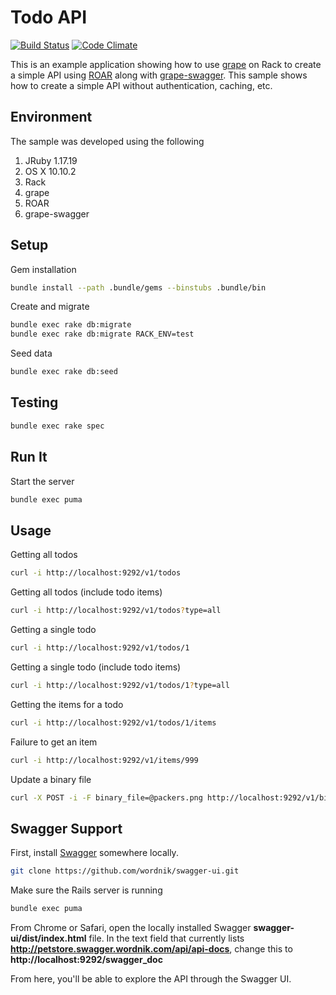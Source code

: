 # Todo API
[![Build Status](https://travis-ci.org/philcallister/grape-rack-roar-swagger.svg?branch=master)](https://travis-ci.org/philcallister/grape-rack-roar-swagger)
[![Code Climate](https://codeclimate.com/github/philcallister/grape-rack-roar-swagger/badges/gpa.svg)](https://codeclimate.com/github/philcallister/grape-rack-roar-swagger)

This is an example application showing how to use
[grape](https://github.com/intridea/grape) on Rack to create a simple API using
[ROAR](https://github.com/apotonick/roar) along with [grape-swagger](https://github.com/tim-vandecasteele/grape-swagger).
This sample shows how to create a simple API without authentication, caching, etc.

## Environment

The sample was developed using the following 

1. JRuby 1.17.19
2. OS X 10.10.2
3. Rack
3. grape
4. ROAR
5. grape-swagger 

## Setup

Gem installation

```bash
bundle install --path .bundle/gems --binstubs .bundle/bin
```

Create and migrate

```bash
bundle exec rake db:migrate
bundle exec rake db:migrate RACK_ENV=test
```

Seed data

```bash
bundle exec rake db:seed
```

## Testing

```bash
bundle exec rake spec
```

## Run It

Start the server

```bash
bundle exec puma
```

## Usage

Getting all todos

```bash
curl -i http://localhost:9292/v1/todos
```

Getting all todos (include todo items)

```bash
curl -i http://localhost:9292/v1/todos?type=all
```

Getting a single todo

```bash
curl -i http://localhost:9292/v1/todos/1
```

Getting a single todo (include todo items)

```bash
curl -i http://localhost:9292/v1/todos/1?type=all
```

Getting the items for a todo

```bash
curl -i http://localhost:9292/v1/todos/1/items
```

Failure to get an item

```bash
curl -i http://localhost:9292/v1/items/999
```

Update a binary file

```bash
curl -X POST -i -F binary_file=@packers.png http://localhost:9292/v1/binary
```

## Swagger Support
First, install [Swagger](https://github.com/wordnik/swagger-ui) somewhere locally.

```bash
git clone https://github.com/wordnik/swagger-ui.git
```

Make sure the Rails server is running

```bash
bundle exec puma
```

From Chrome or Safari, open the locally installed Swagger __swagger-ui/dist/index.html__ file.  In the text
field that currently lists __http://petstore.swagger.wordnik.com/api/api-docs__, change this to
__http://localhost:9292/swagger_doc__

From here, you'll be able to explore the API through the Swagger UI.
